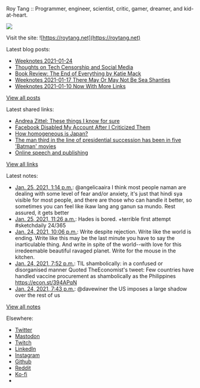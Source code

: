 Roy Tang :: Programmer, engineer, scientist, critic, gamer, dreamer, and kid-at-heart.

![](https://roytang.net/static/img/profile.jpg)

Visit the site: ![https://roytang.net](https://roytang.net)

Latest blog posts:

- [Weeknotes 2021-01-24](https://roytang.net/2021/01/weeknotes-2021-01-24/)
- [Thoughts on Tech Censorship and Social Media](https://roytang.net/2021/01/tech-censorship/)
- [Book Review: The End of Everything by Katie Mack](https://roytang.net/2021/01/end-of-everything/)
- [Weeknotes 2021-01-17 There May Or May Not Be Sea Shanties](https://roytang.net/2021/01/weeknotes-2021-01-17/)
- [Weeknotes 2021-01-10 Now With More Links](https://roytang.net/2021/01/weeknotes-2021-01-10/)

[View all posts](https://roytang.net/blog)

Latest shared links:

- [Andrea Zittel: These things I know for sure](https://roytang.net/2021/01/andrea-zittel-these-things-i-know-for-sure/)
- [Facebook Disabled My Account After I Criticized Them](https://roytang.net/2021/01/facebook-disabled-my-account-after-i-criticized-them/)
- [How homogeneous is Japan?](https://roytang.net/2021/01/how-homogeneous-is-japan/)
- [The man third in the line of presidential succession has been in five &#x27;Batman&#x27; movies](https://roytang.net/2021/01/the-man-third-in-the-line-of-presidential-succession-has-been-in-five-batman-movies/)
- [Online speech and publishing](https://roytang.net/2021/01/online-speech-and-publishing/)

[View all links](https://roytang.net/links)

Latest notes:

- [Jan. 25, 2021, 1:14 p.m.](https://roytang.net/2021/01/1353571824806727680/): @angelicaaira I think most people naman are dealing with some level of fear and/or anxiety, it&#x27;s just that hindi sya visible for most people, and there are those who can handle it better, so sometimes you can feel like ikaw lang ang ganun sa mundo. Rest assured, it gets better
- [Jan. 25, 2021, 11:26 a.m.](https://roytang.net/2021/01/1353544847815131142/): Hades is bored. +terrible first attempt #sketchdaily 24/365
- [Jan. 24, 2021, 10:06 p.m.](https://roytang.net/2021/01/1353343377157181443/): Write despite rejection. Write like the world is ending. Write like this may be the last minute you have to say the inarticulable thing. And write in spite of the world--with love for this irredeemable beautiful ravaged planet. Write for the mouse in the kitchen.
- [Jan. 24, 2021, 7:52 p.m.](https://roytang.net/2021/01/1353309670799073285/): TIL shambolically: in a confused or disorganised manner Quoted TheEconomist&#x27;s tweet: Few countries have handled vaccine procurement as shambolically as the Philippines https://econ.st/394APqN
- [Jan. 24, 2021, 7:43 p.m.](https://roytang.net/2021/01/1353307357166542851/): @davewiner the US imposes a large shadow over the rest of us

[View all notes](https://roytang.net/notes)

Elsewhere:

- [Twitter](https://twitter.com/roytang)
- [Mastodon](https://mastodon.technology/@roytang)
- [Twitch](https://twitch.tv/twitchyroy)
- [LinkedIn](https://www.linkedin.com/in/roytang)
- [Instagram](https://instagram.com/roytang0400)
- [Github](https://github.com/roytang)
- [Reddit](https://reddit.com/u/hungryroy)
- [Ko-fi](https://ko-fi.com/roytang)
- [](mailto:hello@roytang.net)